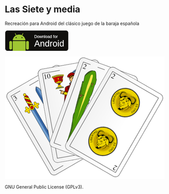 # Las Siete y media

Recreación para Android del clásico juego de la baraja española

[![download](https://github.com/Webierta/siete_media/blob/master/apk/download.png)](https://github.com/Webierta/siete_media/releases/download/v1.0.0/app.apk)

![Siete y media](https://github.com/Webierta/siete_media/blob/master/assets/images/portada.png)

GNU General Public License (GPLv3).
